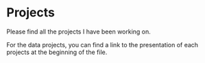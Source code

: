 # Projects

Please find all the projects I have been working on.

For the data projects, you can find a link to the presentation of each projects at the beginning of the file.
